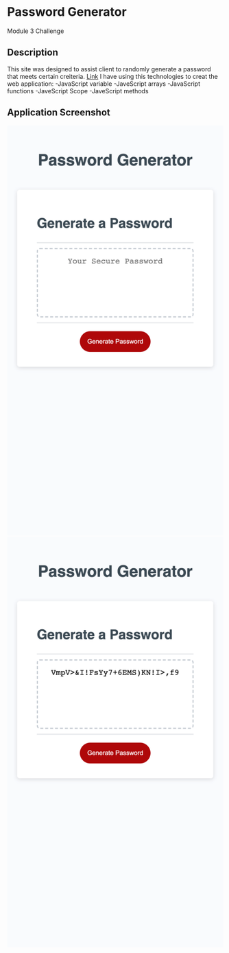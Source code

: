 # Password Generator
Module 3 Challenge
## Description
This site was designed to assist client to randomly generate a password that meets certain creiteria. 
[Link](https://zhngzh527.github.io/JavaScript-Challenge-Password-Generator/)
I have using this technologies to creat the web application:
 -JavaScript variable
 -JaveScript arrays
 -JavaScript functions
 -JaveScript Scope
 -JaveScript methods

## Application Screenshot
![alt text](Images/Screenshot1.png)
![alt text](Images/Screenshot2.png)

